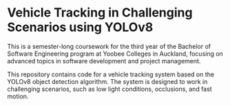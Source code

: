 # Vehicle Tracking in Challenging Scenarios using YOLOv8

This is a semester-long coursework for the third year of the Bachelor of Software Engineering program at Yoobee Colleges in Auckland, focusing on advanced topics in software development and project management.

This repository contains code for a vehicle tracking system based on the YOLOv8 object detection algorithm. The system is designed to work in challenging scenarios, such as low light conditions, occlusions, and fast motion.

